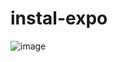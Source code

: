 # instal-expo
![image](https://user-images.githubusercontent.com/70998909/168174670-b32ac63e-cb9e-42d3-a116-1b521370853c.png)
